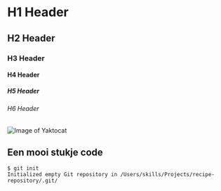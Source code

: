 # H1 Header
## H2 Header
### H3 Header
#### H4 Header
##### H5 Header
###### H6 Header

![Image of Yaktocat](https://octodex.github.com/images/yaktocat.png)

## Een mooi stukje code
```
$ git init
Initialized empty Git repository in /Users/skills/Projects/recipe-repository/.git/
```
